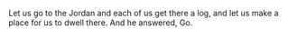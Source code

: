 Let us go to the Jordan and each of us get there a log, and let us make a place for us to dwell there. And he answered, Go.
